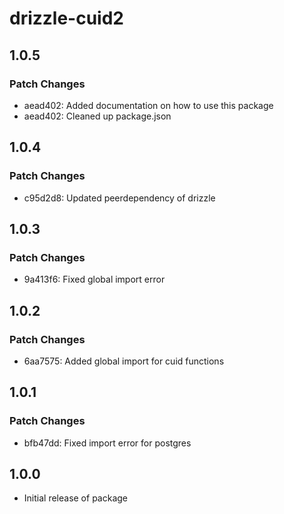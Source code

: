# drizzle-cuid2

## 1.0.5

### Patch Changes

- aead402: Added documentation on how to use this package
- aead402: Cleaned up package.json

## 1.0.4

### Patch Changes

- c95d2d8: Updated peerdependency of drizzle

## 1.0.3

### Patch Changes

- 9a413f6: Fixed global import error

## 1.0.2

### Patch Changes

- 6aa7575: Added global import for cuid functions

## 1.0.1

### Patch Changes

- bfb47dd: Fixed import error for postgres

## 1.0.0

- Initial release of package
